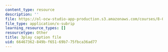 ```yaml
---
content_type: resource
description: ''
file: https://ol-ocw-studio-app-production.s3.amazonaws.com/courses/8-01sc-classical-mechanics-fall-2016/66467362849bf65169b775fbca36ad77_lkeX42KQjac.srt
file_type: application/x-subrip
learning_resource_types: []
resourcetype: Other
title: 3play caption file
uid: 66467362-849b-f651-69b7-75fbca36ad77
---
```

